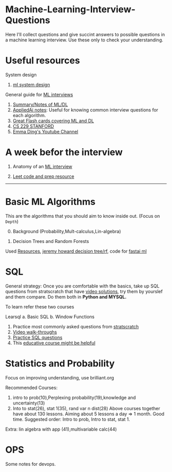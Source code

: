 # Machine-Learning-Interview-Questions
Here I'll collect questions and give succint answers to possible questions in a machine learning interview. Use these only to check your understanding.

# Useful resources

System design 

1. [ml system design](http://patrickhalina.com/posts/ml-systems-design-interview-guide/#concepts-and-background)

General guide for [ML interviews](https://www.yuan-meng.com/posts/newgrads/#resourcespreparation-for-ml-ds)

1. [Summary/Notes of ML/DL](https://stanford.edu/~shervine/teaching/cs-229/)
2. [AppliedAi notes](https://github.com/raveendarv/AppliedAiCourse-AssignmentAndNotes): Useful for knowing common interview questions for each algorithm.
3. [Great Flash cards covering ML and DL](https://github.com/b7leung/MLE-Flashcards)
4. [CS 229 STANFORD](https://cs229.stanford.edu/syllabus-summer2019.html)
5. [Emma Ding's Youtube Channel](https://www.youtube.com/@DataInterviewPro)

# A week befor the interview

1. Anatomy of an [ML interview](https://pub.towardsai.net/4-types-of-machine-learning-interview-questions-for-data-scientists-and-machine-learning-engineers-b8135805ce1b)

2. [Leet code and prep resource](https://www.teamblind.com/post/7-onsites-7-offers-aAFTykAD)

--------
# Basic ML Algorithms

This are the algorithms that you should aim to know inside out. (Focus on `Depth`)

0. Background (Probability,Mult-calculus,Lin-algebra)


1. Decision Trees and Random Forests

Used [Resources](https://github.com/parrt/msds621), [jeremy howard decision tree/rf](https://course18.fast.ai/ml.html), code for [fastai ml](https://github.com/Giffy/AI_fast.ai/tree/master/Machine%20Learning)


# SQL
General strategy: Once you are comfortable with the basics, take up SQL questions from stratscratch that have [video solutions](https://www.youtube.com/watch?v=GeJUvdkJKEc&list=PLv6MQO1Zzdmq5w4YkdkWyW8AaWatSQ0kX), try them by yourslef and them compare. Do them both in **Python and MYSQL.**

To learn refer these two courses

Learsql a. Basic SQL b. Window Functions

1. Practice most commonly asked questions from [stratscratch](https://platform.stratascratch.com/coding?code_type=3)
2. [Video walk-throughs](https://www.youtube.com/watch?v=GeJUvdkJKEc&list=PLv6MQO1Zzdmq5w4YkdkWyW8AaWatSQ0kX)
3. [Practice SQL questions](https://www.interviewquery.com/questions?searchQuery=&searchQuestionTag=&searchCompany=&ordering=Recommended&pageSize=50&page=0&tags=Pandas&tags=SQL&tags=R&tags=Database+Design&extraFilters=Popular)
4. This [educative course might be helpful](https://www.educative.io/module/JZmo10C1K3V0gqV0w/10370001/5844917766586368)

# Statistics and Probability

Focus on improving understanding, use brilliant.org

Recommended Courses:
1. intro to prob(10),Perplexing probability(19),knowledge and uncertainty(13)
2. Into to stat(26), stat 1(35), rand var n dist(28)
Above courses together have about 130 lessons. Aiming about 5 lessons a day => 1 month. Good time.
Suggested order: Intro to prob, Intro to stat, stat 1.

Extra: lin algebra with app (41),multivariable calc(44)

# OPS

Some notes for devops.


